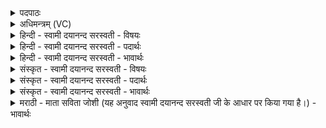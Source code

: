 <details><summary>पदपाठः</summary>

घृ॒तम्। घृ॒त॒पा॒वा॒न॒ इति॑ घृतऽपावानः। पि॒ब॒त॒। वसा॑म्। व॒सा॒पा॒वा॒न॒ इति॑ वसाऽपावानः। पि॒ब॒त॒। अ॒न्तरि॑क्षस्य। ह॒विः। अ॒सि॒। स्वाहा॑। दिशः॑। प्र॒दिश॒ इति॑ प्र॒ऽदिशः॑। आ॒दिश॒ इत्या॒ऽदिशः॑। वि॒दिश॒ इति॑ वि॒ऽदिशः॑। उ॒द्दिश॒इत्यु॒त्ऽ दिशः॑। दि॒ग्भ्य इति॑ दिक्ऽभ्यः। स्वाहा॑। १९।
</details>

<details><summary>अधिमन्त्रम् (VC)</summary>

- विश्वेदेवा देवताः
- दीर्घतमा ऋषिः
- ब्राह्मी अनुष्टुप्
- गान्धारः
</details>

<details><summary>हिन्दी - स्वामी दयानन्द सरस्वती - विषयः</summary>

फिर युद्धकर्म में क्या होना चाहिये, यह अगले मन्त्र में कहा है ॥
</details>

<details><summary>हिन्दी - स्वामी दयानन्द सरस्वती - पदार्थः</summary>

पदार्थान्वयभाषाः -  हे (घृतपावानः) जल के पीनेवाले वीरपुरुषो ! तुम (घृतम्) अमृतात्मक जल को (पिबत) पिओ। हे (वसापावानः) नीति के पालनेवाले वीरो ! तुम (वसाम्) जो वीर रस की वाणी अर्थात् शत्रुओं को स्तम्भन करनेवाली है, उसको (पिबत) पिओ। हे सेनाध्यक्ष चक्रव्यूहादि सेनारचक ! प्रत्येक वीर को तू जिससे (अन्तरिक्षस्य) आकाश की (हविः) रुकावट अर्थात् युद्ध में बहुतों के बीच शत्रुओं को घेरना (असि) है, उस (स्वाहा) शोभन वाणी से जो (दिशः) पूर्व, पश्चिम, उत्तर, दक्षिण (प्रदिशः) आग्नेयी, नैर्ऋति, वायवी और ऐशानी उपदिशा (आदिशः) आमने, सामने, मुहाने की दिशा (विदिशः) पीछे की दिशा और (उद्दिशः) जिस ओर शत्रु लक्षित हो वे दिशा हैं, उन सब (दिग्भ्यः) दिशाओं से यथायोग्य वीरों को बाँट के शत्रुओं को जीतो ॥१९॥
</details>

<details><summary>हिन्दी - स्वामी दयानन्द सरस्वती - भावार्थः</summary>

भावार्थभाषाः -  सेनाध्यक्षों को उचित है कि अपनी-अपनी सेना के वीरों को अत्यन्त पुष्ट कर युद्ध के समय चक्रव्यूह, श्येनव्यूह तथा शकटव्यूह आदि रचनादि युद्ध कर्मों से सब दिशाओं में अपनी सेनाओं के भागों को स्थापन कर, सब प्रकार से शत्रुओं को घेर-घार जीतकर न्याय से प्रजापालन करें ॥१९॥
</details>

<details><summary>संस्कृत - स्वामी दयानन्द सरस्वती - विषयः</summary>

पुनस्तत्र किं भवितुमर्हतीत्युपदिश्यते ॥
</details>

<details><summary>संस्कृत - स्वामी दयानन्द सरस्वती - पदार्थः</summary>

पदार्थान्वयभाषाः -  हे घृतपावानो वीरा ! यूयं घृतं पिबत। हे वसापावानो ! यूयं वसां पिबत। हे सेनाध्यक्ष ! चक्रव्यूहादिसेनारचक ! त्वं प्रतिवीरमन्तरिक्षस्य हविरसीति स्वाहा शोभनया वाचा सर्वान् वीरान् या दिशः, प्रदिश, आदिशो, विदिश, उद्दिशश्च सन्ति ताभ्यः सर्वाभ्यो दिग्भ्योः सर्वाः सेना विभज्य शत्रून् विजयध्वम् ॥१९॥
</details>

<details><summary>संस्कृत - स्वामी दयानन्द सरस्वती - भावार्थः</summary>

भावार्थभाषाः -  सेनाध्यक्षाणामुचितमस्ति स्वसेनास्थान् वीरान् शरीरबलयुक्तान् युद्धविद्यासुशिक्षितान् संपाद्य युद्धे सर्वासु दिक्षु यथायोग्यान् स्वसेनाभागान् संस्थाप्य सर्वतः शत्रूनावृत्य विजित्य च न्यायेन प्रजां पालयेयुरिति ॥१९॥
</details>

<details><summary>मराठी - माता सविता जोशी (यह अनुवाद स्वामी दयानन्द सरस्वती जी के आधार पर किया गया है।) - भावार्थः</summary>

भावार्थभाषाः -  सेनाध्यक्षांनी आपापल्या सेनेतील वीरांना अत्यंत बलवान करून युद्धाच्या वेळी चक्रव्यूह, श्येनव्यूह, शकटव्यूह इत्यादी रचना करावी. युद्ध करताना सर्व दिशांना सेना विभागून शत्रूला युद्धात घेरावे व जिंकून घ्यावे, तसेच न्यायाने प्रजेचे पालन करावे.
</details>